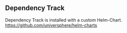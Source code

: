 ## Dependency Track

Dependency Track is installed with a custom Helm-Chart.  
https://github.com/universphere/helm-charts